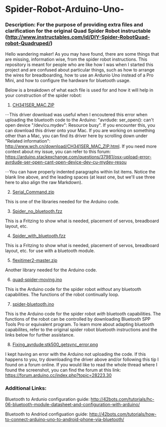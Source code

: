 # Spider-Robot-Arduino-Uno-
### Description: For the purpose of providing extra files and clarification for the original Quad Spider Robot instructable (http://www.instructables.com/id/DIY-Spider-RobotQuad-robot-Quadruped/)

Hello wandering maker! As you may have found, there are some things that are missing, information wise, from the spider robot instructions. This repository is meant for people who are like how I was when I started this project and are confused about particular things, such as how to arrange the wires for breadboarding, how to use an Ardunio Uno instead of a Pro Mini, and how to configure the hardware for bluetooth usage.

Below is a breakdown of what each file is used for and how it will help in your construction of the spider robot:

1) [CH341SER_MAC.ZIP](../master/CH341SER_MAC.ZIP)

⋅⋅⋅This driver download was useful when I encoutered this error when uploading the bluetooth code to the Arduino: "avrdude: ser_open(): can't open device "/dev/cu.mydev": Resource busy". If you encounter this, you can download this driver onto your Mac. If you are working on something other than a Mac, you can find its driver here by scrolling down under "Related information": http://www.wch.cn/download/CH341SER_MAC_ZIP.html. If you need more context about my issue, you can refer to this forum: https://arduino.stackexchange.com/questions/37981/osx-upload-error-avrdude-ser-open-cant-open-device-dev-cu-mydev-resou

⋅⋅⋅You can have properly indented paragraphs within list items. Notice the blank line above, and the leading spaces (at least one, but we'll use three here to also align the raw Markdown).


2) [Serial_Command.zip](../master/Serial_Command.zip)

This is one of the libraries needed for the Arduino code.

3) [Spider_no_bluetooth.fzz](../master/Spider_no_bluetooth.fzz)

This is a Fritzing to show what is needed, placement of servos, breadboard layout, etc.

4) [Spider_with_bluetooth.fzz](../master/Spider_with_bluetooth.fzz)

This is a Fritzing to show what is needed, placement of servos, breadboard layout, etc. for use with a bluetooth module.

5) [flexitimer2-master.zip](../master/flexitimer2-master.zip)

Another library needed for the Arduino code.

6) [quad-spider-moving.ino](../master/quad-spider-moving.ino)

This is the Arduino code for the spider robot *without* any bluetooth capabilities. The functions of the robot continually loop.

7) [spider-bluetooth.ino](../master/spider-bluetooth.ino)

This is the Arduino code for the spider robot *with* bluetooth capabilities. The functions of the robot can be controlled by downloading Bluetooth SPP Tools Pro or equivalent program. To learn more about adapting bluetooth capabilites, refer to the original spider robot bluetooth instructions and the links below for further assistance.

8) [Fixing_avrdude:stk500_getsync_error.png](../masterFixing_avrdude:stk500_getsync_error.png)

I kept having an error with the Arduino not uploading the code. If this happens to you, try downloading the driver above and/or following this tip I found on a forum online. If you would like to read the whole thread where I found the screenshot, you can find the forum at this link: https://forum.arduino.cc/index.php?topic=28223.30

### Additional Links:

Bluetooth to Ardunio configuration guide: http://42bots.com/tutorials/hc-06-bluetooth-module-datasheet-and-configuration-with-arduino/


Bluetooth to Andriod configuation guide: http://42bots.com/tutorials/how-to-connect-arduino-uno-to-android-phone-via-bluetooth/
